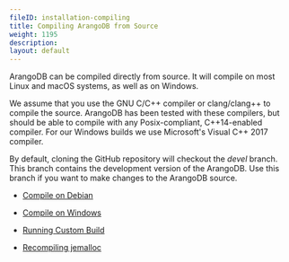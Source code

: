 ```yaml
---
fileID: installation-compiling
title: Compiling ArangoDB from Source
weight: 1195
description: 
layout: default
---
```

ArangoDB can be compiled directly from source. It will compile on most Linux
and macOS systems, as well as on Windows.

We assume that you use the GNU C/C++ compiler or clang/clang++ to compile the
source. ArangoDB has been tested with these compilers, but should be able to
compile with any Posix-compliant, C++14-enabled compiler. For our Windows
builds we use Microsoft's Visual C++ 2017 compiler.

By default, cloning the GitHub repository will checkout the _devel_ branch.
This branch contains the development version of the ArangoDB. Use this branch
if you want to make changes to the ArangoDB source.

- [Compile on Debian](installation-compiling-debian)

- [Compile on Windows](installation-compiling-windows)

- [Running Custom Build](installation-compiling-running-custom-build)

- [Recompiling jemalloc](installation-compiling-jemalloc)
